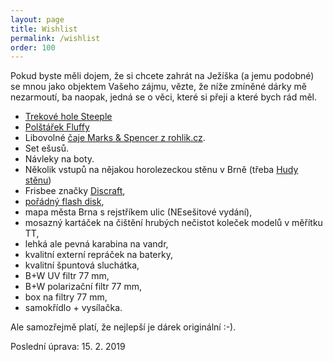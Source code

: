 ```yaml
---
layout: page
title: Wishlist
permalink: /wishlist
order: 100
---
```


Pokud byste měli dojem, že si chcete zahrát na Ježíška (a jemu podobné) se mnou
jako objektem Vašeho zájmu, vězte, že níže zmíněné dárky mě nezarmoutí, ba
naopak, jedná se o věci, které si přeji a které bych rád měl.

 * [Trekové hole Steeple](https://www.huskycz.cz/trekove-hole-steeple-cervena)
 * [Polštářek Fluffy](https://www.huskycz.cz/fluffy-tm-modra)
 * Libovolné [čaje Marks & Spencer z rohlik.cz](https://www.rohlik.cz/c300108007-caj/znacka/marks-spencer).
 * Set ešusů.
 * Návleky na boty.
 * Několik vstupů na nějakou horolezeckou stěnu v Brně (třeba
   [Hudy stěnu](http://www.hudysteny.cz/brno/cenik/vstupne-a-permanentky))
 * Frisbee značky [Discraft](http://www.discraft.com/),
 * [pořádný flash
   disk](https://www.tsbohemia.cz/corsair-flash-voyager-gt-usb3-0-64gb-240-100mb-s-gumovy-povrch_d193354.html),
 * mapa města Brna s rejstříkem ulic (NEsešitové vydání),
 * mosazný kartáček na čištění hrubých nečistot koleček modelů v měřítku TT,
 * lehká ale pevná karabina na vandr,
 * kvalitní externí repráček na baterky,
 * kvalitní špuntová sluchátka,
 * B+W UV filtr 77 mm,
 * B+W polarizační filtr 77 mm,
 * box na filtry 77 mm,
 * samokřídlo + vysílačka.

Ale samozřejmě platí, že nejlepší je dárek originální :-).

Poslední úprava: 15. 2. 2019
